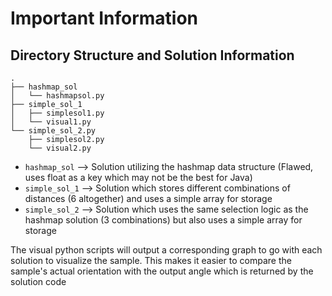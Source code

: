 # Important Information

## Directory Structure and Solution Information

```
.
├── hashmap_sol
│   └── hashmapsol.py
├── simple_sol_1
│   ├── simplesol1.py
│   └── visual1.py
└── simple_sol_2.py
    ├── simplesol2.py
    └── visual2.py
```

- `hashmap_sol` --> Solution utilizing the hashmap data structure (Flawed, uses float as a key which may not be the best for Java)
- `simple_sol_1` --> Solution which stores different combinations of distances (6 altogether) and uses a simple array for storage
- `simple_sol_2` --> Solution which uses the same selection logic as the hashmap solution (3 combinations) but also uses a simple array for storage

The visual python scripts will output a corresponding graph to go with each solution to visualize the sample. This makes it easier to compare the sample's actual orientation with the output angle which is returned by the solution code
